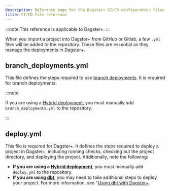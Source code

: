 ```yaml
---
description: Reference page for the Dagster+ CI/CD configuration files branch_deployments.yml and deploy.yml.
title: CI/CD file reference
---
```


:::note
This reference is applicable to Dagster+.
:::

When you import a project into Dagster+ from GitHub or Gitlab, a few `.yml` files will be added to the repository. These files are essential as they manage the deployments in Dagster+.

## branch_deployments.yml

This file defines the steps required to use [branch deployments](/deployment/dagster-plus/ci-cd/branch-deployments/). It is required for branch deployments.

:::note

If you are using a [Hybrid deployment](/dagster-plus/deployment/deployment-types/hybrid/), you must manually add `branch_deployments.yml` to the repository.

:::

## deploy.yml

This file is required for Dagster+. It defines the steps required to deploy a project in Dagster+, including running checks, checking out the project directory, and deploying the project. Additionally, note the following:

- **If you are using a [Hybrid deployment](/dagster-plus/deployment/deployment-types/hybrid/)**, you must manually add `deploy.yml` to the repository.
- **If you are using [dbt](/integrations/libraries/dbt)**, you may need to take additional steps to deploy your project. For more information, see "[Using dbt with Dagster+](/integrations/libraries/dbt/using-dbt-with-dagster-plus/).
